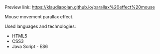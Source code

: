 Preview link: https://klaudiapolan.github.io/parallax%20effect%20mouse

Mouse movement parallax effect.

Used languages and technologies:
<ul>
  <li>HTML5</li>
  <li>CSS3</li>
  <li>Java Script - ES6</li>
</ul>
